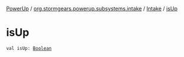 [PowerUp](../../index.md) / [org.stormgears.powerup.subsystems.intake](../index.md) / [Intake](index.md) / [isUp](./is-up.md)

# isUp

`val isUp: `[`Boolean`](https://kotlinlang.org/api/latest/jvm/stdlib/kotlin/-boolean/index.html)